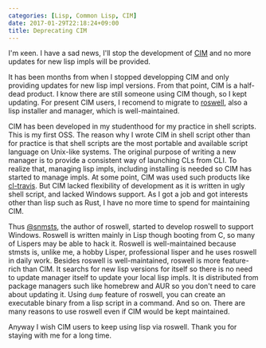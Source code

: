 ```yaml
---
categories: [Lisp, Common Lisp, CIM]
date: 2017-01-29T22:18:24+09:00
title: Deprecating CIM
---
```

I'm κeen. I have a sad news, I'll stop the development of [CIM](https://github.com/KeenS/CIM) and no more updates for new lisp impls will be provided.
<!--more-->
It has been months from when I stopped developping CIM and only providing updates for new lisp impl versions.
From that point, CIM is a half-dead product. I know there are still someone using CIM though, so I kept updating.
For present CIM users, I recomend to migrate to [roswell](https://github.com/roswell/roswell), also a lisp installer and manager, which is well-maintained.

CIM has been developed in my studenthood for my practice in shell scripts. This is my first OSS.
The reason why I wrote CIM in shell script other than for practice is that shell scripts are the most portable and available script language on Unix-like systems.
The original purpose of writing a new manager is to provide a consistent way of launching CLs from CLI.
To realize that, managing lisp impls, including installing is needed so CIM has started to manage impls.
At some point, CIM was used such products like [cl-travis](https://github.com/luismbo/cl-travis).
But CIM lacked flexibility of development as it is written in ugly shell script, and lacked Windows support.
As I got a job and got interests other than lisp such as Rust, I have no more time to spend for maintaining CIM.

Thus [@snmsts](https://github.com/snmsts), the author of roswell, started to develop roswell to support Windows.
Roswell is written mainly in Lisp though booting from C, so many of Lispers may be able to hack it.
Roswell is well-maintained because stmsts is, unlike me, a hobby Lisper, professional lisper and he uses roswell in daily work.
Besides roswell is well-maintained, roswell is more feature-rich than CIM.
It searchs for new lisp versions for itself so there is no need to update manager itself to update your local lisp impls.
It is distributed from package managers such like homebrew and AUR so you don't need to care about updating it.
Using `dump` feature of roswell, you can create an executable binary from a lisp script in a command.
And so on. There are many reasons to use roswell even if CIM would be kept maintained.

Anyway I wish CIM users to keep using lisp via roswell. Thank you for staying with me for a long time.
